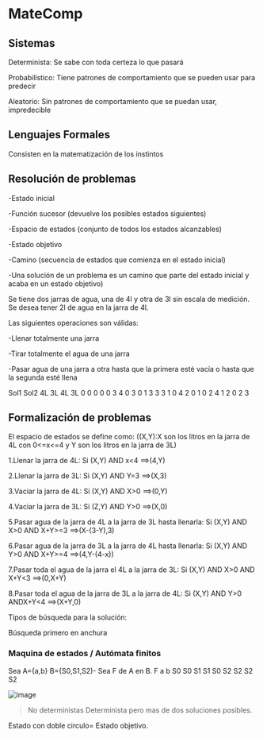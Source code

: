 # MateComp
## Sistemas
Determinista: Se sabe con toda certeza lo que pasará

Probabilístico: Tiene patrones de comportamiento que se pueden usar para predecir

Aleatorio: Sin patrones de comportamiento que se puedan usar, impredecible
## Lenguajes Formales
Consisten en la matematización de los instintos
## Resolución de problemas
-Estado inicial

-Función sucesor (devuelve los posibles estados siguientes)

-Espacio de estados (conjunto de todos los estados alcanzables)

-Estado objetivo

-Camino (secuencia de estados que comienza en el estado inicial)

-Una solución de un problema es un camino que parte del estado inicial y acaba en un estado objetivo)

Se tiene dos jarras de agua, una de 4l y otra de 3l sin escala de medición. Se desea tener 2l de agua en la jarra de 4l.

Las siguientes operaciones son válidas:

-Llenar totalmente una jarra

-Tirar totalmente el agua de una jarra

-Pasar agua de una jarra a otra hasta que la primera esté vacía o hasta que la segunda esté llena

Sol1    Sol2
4L 3L   4L 3L
0 0     0 0
0 3     4 0
3 0     1 3 
3 3     1 0
4 2     0 1
0 2     4 1 
2 0     2 3

## Formalización de problemas
El espacio de estados se define como: ((X,Y):X son los litros en la jarra de 4L con 0<=x<=4 y Y son los litros en la jarra de 3L)

1.Llenar la jarra de 4L:  Si (X,Y) AND x<4 ==>(4,Y)

2.Llenar la jarra de 3L:  Si (X,Y) AND Y=3 ==>(X,3)

3.Vaciar la jarra de 4L:  Si (X,Y) AND X>0 ==>(0,Y)

4.Vaciar la jarra de 3L:  Si (Z,Y) AND Y>0 ==>(X,0)

5.Pasar agua de la jarra de 4L a la jarra de 3L hasta llenarla: Si (X,Y) AND X>0 AND X+Y>=3 ==>(X-(3-Y),3)

6.Pasar agua de la jarra de 3L a la jarra de 4L hasta llenarla: Si (X,Y) AND Y>0 AND X+Y>=4 ==>(4,Y-(4-x))

7.Pasar toda el agua de la jarra el 4L a la jarra de 3L: Si (X,Y) AND X>0 AND X+Y<3 ==>(0,X+Y)

8.Pasar toda el agua de la jarra de 3L a la jarra de 4L: Si (X,Y) AND Y>0 ANDX+Y<4 ==>(X+Y,0)

Tipos de búsqueda para la solución:

Búsqueda primero en anchura

### Maquina de estados / Autómata finitos
Sea A={a,b} B={S0,S1,S2)-
Sea F de A en B.
F   a   b
S0  S0  S1
S1  S0  S2
S2  S2  S2

![image](https://user-images.githubusercontent.com/42527062/206855210-80f57152-2500-4277-9465-fdfd6dc3710f.png)

>No deterministas
Determinista pero mas de dos soluciones posibles.

Estado con doble circulo= Estado objetivo.

